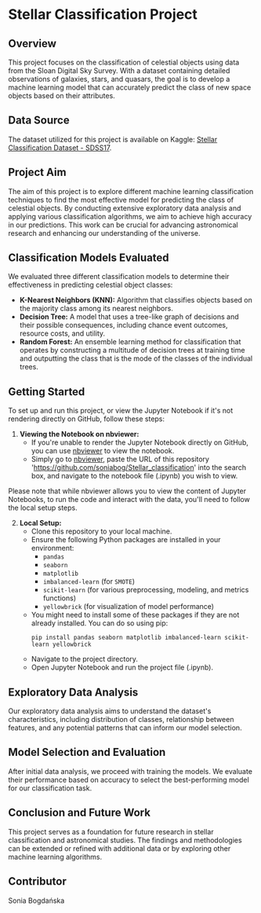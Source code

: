 # Stellar Classification Project

## Overview
This project focuses on the classification of celestial objects using data from the Sloan Digital Sky Survey. With a dataset containing detailed observations of galaxies, stars, and quasars, the goal is to develop a machine learning model that can accurately predict the class of new space objects based on their attributes.

## Data Source
The dataset utilized for this project is available on Kaggle: [Stellar Classification Dataset - SDSS17](https://www.kaggle.com/datasets/fedesoriano/stellar-classification-dataset-sdss17/data).

## Project Aim
The aim of this project is to explore different machine learning classification techniques to find the most effective model for predicting the class of celestial objects. By conducting extensive exploratory data analysis and applying various classification algorithms, we aim to achieve high accuracy in our predictions. This work can be crucial for advancing astronomical research and enhancing our understanding of the universe.

## Classification Models Evaluated
We evaluated three different classification models to determine their effectiveness in predicting celestial object classes:
- **K-Nearest Neighbors (KNN):** Algorithm that classifies objects based on the majority class among its nearest neighbors.
- **Decision Tree:** A model that uses a tree-like graph of decisions and their possible consequences, including chance event outcomes, resource costs, and utility.
- **Random Forest:** An ensemble learning method for classification that operates by constructing a multitude of decision trees at training time and outputting the class that is the mode of the classes of the individual trees.

## Getting Started
To set up and run this project, or view the Jupyter Notebook if it's not rendering directly on GitHub, follow these steps:

1. **Viewing the Notebook on nbviewer:**
   - If you're unable to render the Jupyter Notebook directly on GitHub, you can use [nbviewer](https://nbviewer.org/) to view the notebook.
   - Simply go to [nbviewer](https://nbviewer.org/), paste the URL of this repository 'https://github.com/soniabog/Stellar_classification' into the search box, and navigate to the notebook file (.ipynb) you wish to view.

Please note that while nbviewer allows you to view the content of Jupyter Notebooks, to run the code and interact with the data, you'll need to follow the local setup steps.

2. **Local Setup:**
   - Clone this repository to your local machine.
   - Ensure the following Python packages are installed in your environment:
     - `pandas`
     - `seaborn`
     - `matplotlib`
     - `imbalanced-learn` (for `SMOTE`)
     - `scikit-learn` (for various preprocessing, modeling, and metrics functions)
     - `yellowbrick` (for visualization of model performance)
   - You might need to install some of these packages if they are not already installed. You can do so using pip:
     ```
     pip install pandas seaborn matplotlib imbalanced-learn scikit-learn yellowbrick
     ```
   - Navigate to the project directory.
   - Open Jupyter Notebook and run the project file (.ipynb).

## Exploratory Data Analysis
Our exploratory data analysis aims to understand the dataset's characteristics, including distribution of classes, relationship between features, and any potential patterns that can inform our model selection.

## Model Selection and Evaluation
After initial data analysis, we proceed with training the models. We evaluate their performance based on accuracy to select the best-performing model for our classification task.

## Conclusion and Future Work
This project serves as a foundation for future research in stellar classification and astronomical studies. The findings and methodologies can be extended or refined with additional data or by exploring other machine learning algorithms.

## Contributor
Sonia Bogdańska
